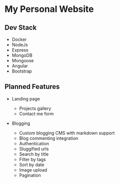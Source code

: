 # My Personal Website

## Dev Stack

- Docker
- NodeJs
- Express
- MongoDB
- Mongoose
- Angular
- Bootstrap

## Planned Features

- Landing page
  - Projects gallery
  - Contact me form

- Blogging
  - Custom blogging CMS with markdown support
  - Blog commenting integration
  - Authentication
  - Sluggified urls 
  - Search by title
  - Filter by tags
  - Sort by date
  - Image upload
  - Pagination
